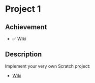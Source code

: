 # Project 1

## Achievement

- ✅ Wiki


## Description

Implement your very own Scratch project:
- [Wiki](https://cs50.harvard.edu/web/2020/projects/1/wiki/)
